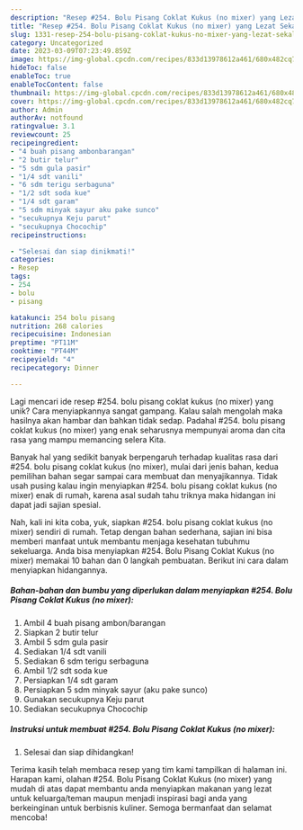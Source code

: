```yaml
---
description: "Resep #254. Bolu Pisang Coklat Kukus (no mixer) yang Lezat Sekali"
title: "Resep #254. Bolu Pisang Coklat Kukus (no mixer) yang Lezat Sekali"
slug: 1331-resep-254-bolu-pisang-coklat-kukus-no-mixer-yang-lezat-sekali
category: Uncategorized
date: 2023-03-09T07:23:49.859Z
image: https://img-global.cpcdn.com/recipes/833d13978612a461/680x482cq70/254-bolu-pisang-coklat-kukus-no-mixer-foto-resep-utama.jpg
hideToc: false
enableToc: true
enableTocContent: false
thumbnail: https://img-global.cpcdn.com/recipes/833d13978612a461/680x482cq70/254-bolu-pisang-coklat-kukus-no-mixer-foto-resep-utama.jpg
cover: https://img-global.cpcdn.com/recipes/833d13978612a461/680x482cq70/254-bolu-pisang-coklat-kukus-no-mixer-foto-resep-utama.jpg
author: Admin
authorAv: notfound
ratingvalue: 3.1
reviewcount: 25
recipeingredient:
- "4 buah pisang ambonbarangan"
- "2 butir telur"
- "5 sdm gula pasir"
- "1/4 sdt vanili"
- "6 sdm terigu serbaguna"
- "1/2 sdt soda kue"
- "1/4 sdt garam"
- "5 sdm minyak sayur aku pake sunco"
- "secukupnya Keju parut"
- "secukupnya Chocochip"
recipeinstructions:

- "Selesai dan siap dinikmati!"
categories:
- Resep
tags:
- 254
- bolu
- pisang

katakunci: 254 bolu pisang 
nutrition: 268 calories
recipecuisine: Indonesian
preptime: "PT11M"
cooktime: "PT44M"
recipeyield: "4"
recipecategory: Dinner

---
```





Lagi mencari ide resep #254. bolu pisang coklat kukus (no mixer) yang unik? Cara menyiapkannya sangat gampang. Kalau salah mengolah maka hasilnya akan hambar dan bahkan tidak sedap. Padahal #254. bolu pisang coklat kukus (no mixer) yang enak seharusnya mempunyai aroma dan cita rasa yang mampu memancing selera Kita.







Banyak hal yang sedikit banyak berpengaruh terhadap kualitas rasa dari #254. bolu pisang coklat kukus (no mixer), mulai dari jenis bahan, kedua pemilihan bahan segar sampai cara membuat dan menyajikannya. Tidak usah pusing kalau ingin menyiapkan #254. bolu pisang coklat kukus (no mixer) enak di rumah, karena asal sudah tahu triknya maka hidangan ini dapat jadi sajian spesial.






Nah, kali ini kita coba, yuk, siapkan #254. bolu pisang coklat kukus (no mixer) sendiri di rumah. Tetap dengan bahan sederhana, sajian ini bisa memberi manfaat untuk membantu menjaga kesehatan tubuhmu sekeluarga. Anda bisa menyiapkan #254. Bolu Pisang Coklat Kukus (no mixer) memakai 10 bahan dan 0 langkah pembuatan. Berikut ini cara dalam menyiapkan hidangannya.

<!--inarticleads1-->

##### Bahan-bahan dan bumbu yang diperlukan dalam menyiapkan #254. Bolu Pisang Coklat Kukus (no mixer):

1. Ambil 4 buah pisang ambon/barangan
1. Siapkan 2 butir telur
1. Ambil 5 sdm gula pasir
1. Sediakan 1/4 sdt vanili
1. Sediakan 6 sdm terigu serbaguna
1. Ambil 1/2 sdt soda kue
1. Persiapkan 1/4 sdt garam
1. Persiapkan 5 sdm minyak sayur (aku pake sunco)
1. Gunakan secukupnya Keju parut
1. Sediakan secukupnya Chocochip




<!--inarticleads2-->

##### Instruksi untuk membuat #254. Bolu Pisang Coklat Kukus (no mixer):


1. Selesai dan siap dihidangkan!



Terima kasih telah membaca resep yang tim kami tampilkan di halaman ini. Harapan kami, olahan #254. Bolu Pisang Coklat Kukus (no mixer) yang mudah di atas dapat membantu anda menyiapkan makanan yang lezat untuk keluarga/teman maupun menjadi inspirasi bagi anda yang berkeinginan untuk berbisnis kuliner. Semoga bermanfaat dan selamat mencoba!
